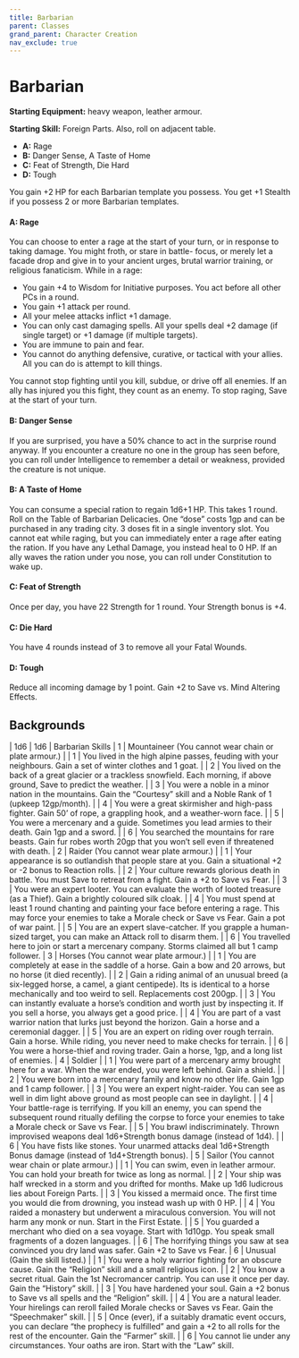 ```yaml
---
title: Barbarian
parent: Classes
grand_parent: Character Creation
nav_exclude: true
---
```


# Barbarian

**Starting Equipment:** heavy weapon, leather armour.

**Starting Skill:** Foreign Parts. Also, roll on adjacent table.

- **A:** Rage
- **B:** Danger Sense, A Taste of Home
- **C:** Feat of Strength, Die Hard
- **D:** Tough

You gain +2 HP for each Barbarian template you possess. You
get +1 Stealth if you possess 2 or more Barbarian templates.

#### A: Rage

You can choose to enter a rage at the start of your turn, or in
response to taking damage. You might froth, or stare in battle-
focus, or merely let a facade drop and give in to your ancient
urges, brutal warrior training, or religious fanaticism.
While in a rage:

- You gain +4 to Wisdom for Initiative purposes. You act before all other PCs in a round.
- You gain +1 attack per round.
- All your melee attacks inflict +1 damage.
- You can only cast damaging spells. All your spells deal +2 damage (if single target) or +1 damage (if multiple targets).
- You are immune to pain and fear.
- You cannot do anything defensive, curative, or tactical with your allies. All you can do is attempt to kill things.

You cannot stop fighting until you kill, subdue, or drive off all
enemies. If an ally has injured you this fight, they count as an
enemy. To stop raging, Save at the start of your turn.

#### B: Danger Sense

If you are surprised, you have a 50% chance to act in the
surprise round anyway. If you encounter a creature no one in the
group has seen before, you can roll under Intelligence to
remember a detail or weakness, provided the creature is not
unique.

#### B: A Taste of Home

You can consume a special ration to regain 1d6+1 HP. This
takes 1 round. Roll on the Table of Barbarian Delicacies. One
“dose” costs 1gp and can be purchased in any trading city. 3
doses fit in a single inventory slot. You cannot eat while raging,
but you can immediately enter a rage after eating the ration. If
you have any Lethal Damage, you instead heal to 0 HP. If an ally
waves the ration under you nose, you can roll under Constitution
to wake up.

#### C: Feat of Strength

Once per day, you have 22 Strength for 1 round. Your Strength
bonus is +4.

#### C: Die Hard

You have 4 rounds instead of 3 to remove all your Fatal Wounds.

#### D: Tough

Reduce all incoming damage by 1 point. Gain +2 to Save vs.
Mind Altering Effects.

## Backgrounds

| 1d6 | 1d6 | Barbarian Skills
| 1 | Mountaineer (You cannot wear chain or plate armour.)
| | 1 | You lived in the high alpine passes, feuding with your neighbours. Gain a set of winter clothes and 1 goat.
| | 2 | You lived on the back of a great glacier or a trackless snowfield.  Each morning, if above ground, Save to predict the weather.
| | 3 | You were a noble in a minor nation in the mountains. Gain the “Courtesy” skill and a Noble Rank of 1 (upkeep 12gp/month).
| | 4 | You were a great skirmisher and high-pass fighter. Gain 50’ of rope, a grappling hook, and a weather-worn face.
| | 5 | You were a mercenary and a guide. Sometimes you lead armies to their death. Gain 1gp and a sword.
| | 6 | You searched the mountains for rare beasts. Gain fur robes worth 20gp that you won’t sell even if threatened with death.
| 2 | Raider (You cannot wear plate armour.)
| | 1 | Your appearance is so outlandish that people stare at you. Gain a situational +2 or -2 bonus to Reaction rolls.
| | 2 | Your culture rewards glorious death in battle. You must Save to retreat from a fight. Gain a +2 to Save vs Fear.
| | 3 | You were an expert looter. You can evaluate the worth of looted treasure (as a Thief). Gain a brightly coloured silk cloak.
| | 4 | You must spend at least 1 round chanting and painting your face before entering a rage. This may force your enemies to take a Morale check or Save vs Fear. Gain a pot of war paint.
| | 5 | You are an expert slave-catcher. If you grapple a human-sized target, you can make an Attack roll to disarm them.
| | 6 | You travelled here to join or start a mercenary company. Storms claimed all but 1 camp follower.
| 3 | Horses (You cannot wear plate armour.)
| | 1 | You are completely at ease in the saddle of a horse. Gain a bow and 20 arrows, but no horse (it died recently).
| | 2 | Gain a riding animal of an unusual breed (a six-legged horse, a camel, a giant centipede). Its is identical to a horse mechanically and too weird to sell. Replacements cost 200gp.
| | 3 | You can instantly evaluate a horse’s condition and worth just by inspecting it. If you sell a horse, you always get a good price.
| | 4 | You are part of a vast warrior nation that lurks just beyond the horizon. Gain a horse and a ceremonial dagger.
| | 5 | You are an expert on riding over rough terrain. Gain a horse.  While riding, you never need to make checks for terrain.
| | 6 | You were a horse-thief and roving trader. Gain a horse, 1gp, and a long list of enemies.
| 4 | Soldier
| | 1 | You were part of a mercenary army brought here for a war.  When the war ended, you were left behind. Gain a shield.
| | 2 | You were born into a mercenary family and know no other life.  Gain 1gp and 1 camp follower.
| | 3 | You were an expert night-raider. You can see as well in dim light above ground as most people can see in daylight.
| | 4 | Your battle-rage is terrifying. If you kill an enemy, you can spend the subsequent round ritually defiling the corpse to force your enemies to take a Morale check or Save vs Fear.
| | 5 | You brawl indiscriminately. Thrown improvised weapons deal 1d6+Strength bonus damage (instead of 1d4).
| | 6 | You have fists like stones. Your unarmed attacks deal 1d6+Strength Bonus damage (instead of 1d4+Strength bonus).
| 5 | Sailor (You cannot wear chain or plate armour.)
| | 1 | You can swim, even in leather armour. You can hold your breath for twice as long as normal.
| | 2 | Your ship was half wrecked in a storm and you drifted for months. Make up 1d6 ludicrous lies about Foreign Parts.
| | 3 | You kissed a mermaid once. The first time you would die from drowning, you instead wash up with 0 HP.
| | 4 | You raided a monastery but underwent a miraculous conversion.  You will not harm any monk or nun. Start in the First Estate.
| | 5 | You guarded a merchant who died on a sea voyage. Start with 1d10gp. You speak small fragments of a dozen languages.
| | 6 | The horrifying things you saw at sea convinced you dry land was safer. Gain +2 to Save vs Fear.
| 6 | Unusual (Gain the skill listed.)
| | 1 | You were a holy warrior fighting for an obscure cause. Gain the “Religion” skill and a small religious icon.
| | 2 | You know a secret ritual. Gain the 1st Necromancer cantrip. You can use it once per day. Gain the “History” skill.
| | 3 | You have hardened your soul. Gain a +2 bonus to Save vs all spells and the “Religion” skill.
| | 4 | You are a natural leader. Your hirelings can reroll failed Morale checks or Saves vs Fear. Gain the “Speechmaker” skill.
| | 5 | Once (ever), if a suitably dramatic event occurs, you can declare “the prophecy is fulfilled” and gain a +2 to all rolls for the rest of the encounter. Gain the “Farmer” skill.
| | 6 | You cannot lie under any circumstances. Your oaths are iron.  Start with the “Law” skill.
